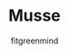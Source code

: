 ---
layout: post
title: "Musse"
permalink: /musse/
type: ["sobremesa"]
description: "Mousse de chocolate vegana com nozes crocantes"
image: "/assets/img/musse.jpeg"
serve: 6 taças de sobremesa
author: fitgreenmind
ingredients: 
  - 150ml aquafaba (água da cozedura do grão de bico)
  - 150gr de chocolate negro (70%)
  - Nozes a gosto 
instructions:
  - Bater em castelo as aquafaba (como se fosse clara de ovo). Estará pronto quando virar a taça e já não cair.
  - Derreter o chocolate em banho maria.
  - Depois do chocolate estar derretido, verter devagarinho para a tassa onde a aquafaba foi batida. Ir envolvendo.
  - Quando já tiver tudo bem envolvido, divida a musse por várias tassas.
  - Depois, é só picar numas nozes e meter por cima.
  - Levar ao frio, e estará pronto a comer.
---